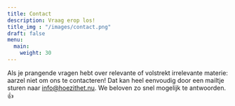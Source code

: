 ```yaml
---
title: Contact
description: Vraag erop los!
title_img : "/images/contact.png"
draft: false
menu:
  main:
    weight: 30
---
```


Als je prangende vragen hebt over relevante of volstrekt irrelevante materie:
aarzel niet om ons te contacteren! Dat kan heel eenvoudig door een mailtje 
sturen naar [info@hoezithet.nu](mailto:info@hoezithet.nu). We beloven zo snel 
mogelijk te antwoorden. :thumbsup:
